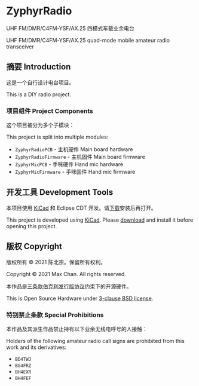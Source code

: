 # ZyphyrRadio

UHF FM/DMR/C4FM-YSF/AX.25 四模式车载业余电台

UHF FM/DMR/C4FM-YSF/AX.25 quad-mode mobile amateur radio transceiver

## 摘要 Introduction

这是一个自行设计电台项目。

This is a DIY radio project.

### 项目组件 Project Components

这个项目被分为多个子模块：

This project is split into multiple modules:

* `ZyphyrRadioPCB` - 主机硬件 Main board hardware
* `ZyphyrRadioFirmware` - 主机固件 Main board firmware
* `ZyphyrMicPCB` - 手咪硬件 Hand mic hardware
* `ZyphyrMicFirmware` - 手咪固件 Hand mic firmware

## 开发工具 Development Tools

本项目使用 [KiCad][KiCad] 和 Eclipse CDT 开发。请[下载][KiCadDownload]安装后再打开。

This project is developed using [KiCad][KiCad]. Please [download][KiCadDownload]
and install it before opening this project.

[KiCad]: https://kicad.org/
[KiCadDownload]: https://kicad.org/download/

## 版权 Copyright

版权所有 &copy; 2021 陈北宗。保留所有权利。

Copyright &copy; 2021 Max Chan. All rights reserved.

本作品是[三条款伯克利发行版协议][License]约束下的开源硬件。

This is Open Source Hardware under [3-clause BSD license][License].

[License]: LICENSE.md

### 特别禁止条款 Special Prohibitions

本作品及其派生作品禁止持有以下业余无线电呼号的人接触：

Holders of the following amateur radio call signs are prohibited from this work
and its derivatives:

* `BD4TWJ`
* `BG4FRZ`
* `BH4EXR`
* `BH4FEF`
